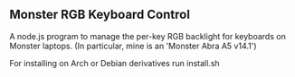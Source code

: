 ## Monster RGB Keyboard Control

A node.js program to manage the per-key RGB backlight for keyboards on Monster
laptops. (In particular, mine is an 'Monster Abra A5 v14.1')

For installing on Arch or Debian derivatives run install.sh

